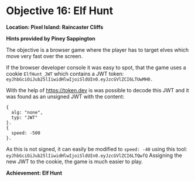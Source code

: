 # Objective 16: Elf Hunt
**Location: Pixel Island: Raincaster Cliffs**

**Hints provided by Piney Sappington**

The objective is a browser game where the player has to target elves which move very fast over the screen.

If the browser developer console it was easy to spot, that the game uses a cookie `ElfHunt_JWT` which contains a JWT token:
`eyJhbGciOiJub25lIiwidHlwIjoiSldUIn0.eyJzcGVlZCI6LTUwMH0.`

With the help of https://token.dev is was possible to decode this JWT and it was found as an unsigned JWT with the content:
```
{
  alg: "none",
  typ: "JWT"
}.
{
  speed: -500
}.
```
As this is not signed, it can easily be modified to `speed: -40` using this tool:
`eyJhbGciOiJub25lIiwidHlwIjoiSldUIn0.eyJzcGVlZCI6LTQwfQ`
Assigning the new JWT to the cookie, the game is much easier to play.


**Achievement: Elf Hunt**
<!--stackedit_data:
eyJoaXN0b3J5IjpbLTk2NDU4OTgxMSwtMjAxMDE5MjYzXX0=
-->